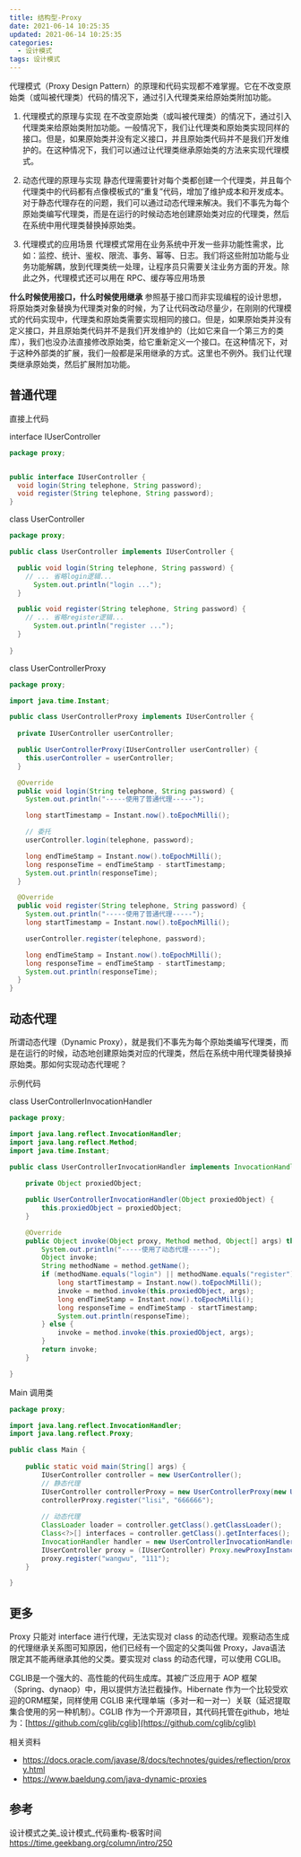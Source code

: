 ```yaml
---
title: 结构型-Proxy
date: 2021-06-14 10:25:35
updated: 2021-06-14 10:25:35
categories:
  - 设计模式
tags: 设计模式
---
```


代理模式（Proxy Design Pattern）的原理和代码实现都不难掌握。它在不改变原始类（或叫被代理类）代码的情况下，通过引入代理类来给原始类附加功能。

1. 代理模式的原理与实现
在不改变原始类（或叫被代理类）的情况下，通过引入代理类来给原始类附加功能。一般情况下，我们让代理类和原始类实现同样的接口。但是，如果原始类并没有定义接口，并且原始类代码并不是我们开发维护的。在这种情况下，我们可以通过让代理类继承原始类的方法来实现代理模式。

2. 动态代理的原理与实现
静态代理需要针对每个类都创建一个代理类，并且每个代理类中的代码都有点像模板式的“重复”代码，增加了维护成本和开发成本。对于静态代理存在的问题，我们可以通过动态代理来解决。我们不事先为每个原始类编写代理类，而是在运行的时候动态地创建原始类对应的代理类，然后在系统中用代理类替换掉原始类。

3. 代理模式的应用场景
代理模式常用在业务系统中开发一些非功能性需求，比如：监控、统计、鉴权、限流、事务、幂等、日志。我们将这些附加功能与业务功能解耦，放到代理类统一处理，让程序员只需要关注业务方面的开发。除此之外，代理模式还可以用在 RPC、缓存等应用场景

**什么时候使用接口，什么时候使用继承**
参照基于接口而非实现编程的设计思想，将原始类对象替换为代理类对象的时候，为了让代码改动尽量少，在刚刚的代理模式的代码实现中，代理类和原始类需要实现相同的接口。但是，如果原始类并没有定义接口，并且原始类代码并不是我们开发维护的（比如它来自一个第三方的类库），我们也没办法直接修改原始类，给它重新定义一个接口。在这种情况下，对于这种外部类的扩展，我们一般都是采用继承的方式。这里也不例外。我们让代理类继承原始类，然后扩展附加功能。

## 普通代理

直接上代码

interface IUserController 
```java
package proxy;


public interface IUserController {
  void login(String telephone, String password);
  void register(String telephone, String password);
}
```

class UserController
```java
package proxy;

public class UserController implements IUserController {

  public void login(String telephone, String password) {
    // ... 省略login逻辑...
	  System.out.println("login ...");
  }

  public void register(String telephone, String password) {
    // ... 省略register逻辑...
	  System.out.println("register ...");
  }
  
}
```

class UserControllerProxy
```java
package proxy;

import java.time.Instant;

public class UserControllerProxy implements IUserController {
	
  private IUserController userController;

  public UserControllerProxy(IUserController userController) {
    this.userController = userController;
  }

  @Override
  public void login(String telephone, String password) {
	System.out.println("-----使用了普通代理-----");

    long startTimestamp = Instant.now().toEpochMilli();

    // 委托
    userController.login(telephone, password);

    long endTimeStamp = Instant.now().toEpochMilli();
    long responseTime = endTimeStamp - startTimestamp;
    System.out.println(responseTime);
  }

  @Override
  public void register(String telephone, String password) {
	System.out.println("-----使用了普通代理-----");
    long startTimestamp = Instant.now().toEpochMilli();

    userController.register(telephone, password);

    long endTimeStamp = Instant.now().toEpochMilli();
    long responseTime = endTimeStamp - startTimestamp;
    System.out.println(responseTime);
  }
}
```

## 动态代理

所谓动态代理（Dynamic Proxy），就是我们不事先为每个原始类编写代理类，而是在运行的时候，动态地创建原始类对应的代理类，然后在系统中用代理类替换掉原始类。那如何实现动态代理呢？

示例代码

class UserControllerInvocationHandler
```java
package proxy;

import java.lang.reflect.InvocationHandler;
import java.lang.reflect.Method;
import java.time.Instant;

public class UserControllerInvocationHandler implements InvocationHandler {
	
	private Object proxiedObject;

	public UserControllerInvocationHandler(Object proxiedObject) {
		this.proxiedObject = proxiedObject;
	}

	@Override
	public Object invoke(Object proxy, Method method, Object[] args) throws Throwable {
		System.out.println("-----使用了动态代理-----");
		Object invoke;
		String methodName = method.getName();
		if (methodName.equals("login") || methodName.equals("register")) {
			long startTimestamp = Instant.now().toEpochMilli();
			invoke = method.invoke(this.proxiedObject, args);
			long endTimeStamp = Instant.now().toEpochMilli();
			long responseTime = endTimeStamp - startTimestamp;
			System.out.println(responseTime);
		} else {
			invoke = method.invoke(this.proxiedObject, args);
		}
		return invoke;
	}

}
```

Main 调用类
```java
package proxy;

import java.lang.reflect.InvocationHandler;
import java.lang.reflect.Proxy;

public class Main {
	
	public static void main(String[] args) {
		IUserController controller = new UserController();		
		// 静态代理
		IUserController controllerProxy = new UserControllerProxy(new UserController());
		controllerProxy.register("lisi", "666666");
		
		// 动态代理
		ClassLoader loader = controller.getClass().getClassLoader();
        Class<?>[] interfaces = controller.getClass().getInterfaces();
        InvocationHandler handler = new UserControllerInvocationHandler(controller);
		IUserController proxy = (IUserController) Proxy.newProxyInstance(loader, interfaces, handler);
		proxy.register("wangwu", "111");
	}

}
```

## 更多

Proxy 只能对 interface 进行代理，无法实现对 class 的动态代理。观察动态生成的代理继承关系图可知原因，他们已经有一个固定的父类叫做 Proxy，Java语法限定其不能再继承其他的父类。要实现对 class 的动态代理，可以使用 CGLIB。

CGLIB是一个强大的、高性能的代码生成库。其被广泛应用于 AOP 框架（Spring、dynaop）中，用以提供方法拦截操作。Hibernate 作为一个比较受欢迎的ORM框架，同样使用 CGLIB 来代理单端（多对一和一对一）关联（延迟提取集合使用的另一种机制）。CGLIB 作为一个开源项目，其代码托管在github，地址为：[https://github.com/cglib/cglib](https://github.com/cglib/cglib)

相关资料
* https://docs.oracle.com/javase/8/docs/technotes/guides/reflection/proxy.html
* https://www.baeldung.com/java-dynamic-proxies

## 参考

设计模式之美_设计模式_代码重构-极客时间
https://time.geekbang.org/column/intro/250
